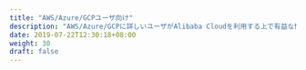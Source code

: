 ```yaml
---
title: "AWS/Azure/GCPユーザ向け"
description: "AWS/Azure/GCPに詳しいユーザがAlibaba Cloudを利用する上で有益な情報を紹介します。"
date: 2019-07-22T12:30:18+08:00
weight: 30
draft: false
---
```

<!-- descriptionがコンテンツの前に表示されます -->

<!-- コンテンツを書くときはこの下に記載ください -->



<!-- 配下タイトル一覧がコンテンツの後に表示されます -->